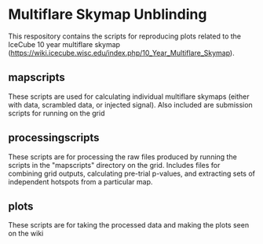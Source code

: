 # Multiflare Skymap Unblinding

This respository contains the scripts for reproducing plots related to the IceCube 10 year multiflare skymap (https://wiki.icecube.wisc.edu/index.php/10_Year_Multiflare_Skymap). 

## mapscripts
These scripts are used for calculating individual multiflare skymaps (either with data, scrambled data, or injected signal). Also included are submission scripts for running on the grid

## processingscripts
These scripts are for processing the raw files produced by running the scripts in the "mapscripts" directory on the grid. Includes files for combining grid outputs, calculating pre-trial p-values, and extracting sets of independent hotspots from a particular map. 

## plots
These scripts are for taking the processed data and making the plots seen on the wiki
